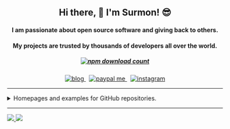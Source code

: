 
<h2 align="center">Hi there, 👋 I'm Surmon! 😎</h2>

<h4 align="center">I am passionate about open source software and giving back to others.</h4>
<h4 align="center">My projects are trusted by thousands of developers all over the world.</h4>

<h5 align="center">
  <a href="https://www.npmjs.com/~surmon">
    <img alt="npm download count" src="https://img.shields.io/badge/Total%20NPM%20DOWNLOAD-7,087,351-231f20?style=for-the-badge&labelColor=bb161b&logo=npm" />
  </a>
</h5>

<p align="center">
  <a href="https://surmon.me">
    <img alt="blog" src="https://img.shields.io/badge/surmon.me-0088f5?style=for-the-badge&labelColor=f0f0f0&logo=rss&logoColor=0088f5" />
  </a>
  <span>&nbsp;</span>
  <a href="https://surmon.me/sponsor">
    <img alt="paypal me" src="https://img.shields.io/badge/sponsor-me-24292e?style=for-the-badge&labelColor=30363c&logo=github" />
  </a>
  <span>&nbsp;</span>
  <a href="https://www.instagram.com/surmon666">
    <img alt="instagram" src="https://img.shields.io/badge/instagram-ed4956?style=for-the-badge&logo=instagram&logoColor=ed4956&labelColor=24292e" />
  </a>
</p>

---

<details>
  <summary>
    <string>Homepages and examples for GitHub repositories.<string>
  </summary>
  <br>

  | repositorie | homepage | language | stars | last commit | NPM downloads |
  | --- | --- | --- | --- | --- | --- |
  | [vue-awesome-swiper](https://github.com/surmon-china/vue-awesome-swiper) | [examples](https://github.surmon.me/vue-awesome-swiper) | [![GitHub top language](https://img.shields.io/github/languages/top/surmon-china/vue-awesome-swiper?style=flat-square)](https://github.com/surmon-china/vue-awesome-swiper) | [![GitHub stars](https://img.shields.io/github/stars/surmon-china/vue-awesome-swiper?style=flat-square)](https://github.com/surmon-china/vue-awesome-swiper/stargazers) | [![GitHub last commit](https://img.shields.io/github/last-commit/surmon-china/vue-awesome-swiper?style=flat-square)](https://github.com/surmon-china/vue-awesome-swiper/commits/master) | [![NPM downloads](https://img.shields.io/npm/dw/vue-awesome-swiper?style=flat-square&amp;label=npm%20downloads)](https://www.npmjs.com/package/vue-awesome-swiper)
  | [vue-quill-editor](https://github.com/surmon-china/vue-quill-editor) | [examples](https://github.surmon.me/vue-quill-editor) | [![GitHub top language](https://img.shields.io/github/languages/top/surmon-china/vue-quill-editor?style=flat-square)](https://github.com/surmon-china/vue-quill-editor) | [![GitHub stars](https://img.shields.io/github/stars/surmon-china/vue-quill-editor?style=flat-square)](https://github.com/surmon-china/vue-quill-editor/stargazers) | [![GitHub last commit](https://img.shields.io/github/last-commit/surmon-china/vue-quill-editor?style=flat-square)](https://github.com/surmon-china/vue-quill-editor/commits/master) | [![NPM downloads](https://img.shields.io/npm/dw/vue-quill-editor?style=flat-square&amp;label=npm%20downloads)](https://www.npmjs.com/package/vue-quill-editor)
  | [vue-video-player](https://github.com/surmon-china/vue-video-player) | [examples](https://github.surmon.me/vue-video-player) | [![GitHub top language](https://img.shields.io/github/languages/top/surmon-china/vue-video-player?style=flat-square)](https://github.com/surmon-china/vue-video-player) | [![GitHub stars](https://img.shields.io/github/stars/surmon-china/vue-video-player?style=flat-square)](https://github.com/surmon-china/vue-video-player/stargazers) | [![GitHub last commit](https://img.shields.io/github/last-commit/surmon-china/vue-video-player?style=flat-square)](https://github.com/surmon-china/vue-video-player/commits/master) | [![NPM downloads](https://img.shields.io/npm/dw/vue-video-player?style=flat-square&amp;label=npm%20downloads)](https://www.npmjs.com/package/vue-video-player)
  | [vue-codemirror](https://github.com/surmon-china/vue-codemirror) | [examples](https://github.surmon.me/vue-codemirror) | [![GitHub top language](https://img.shields.io/github/languages/top/surmon-china/vue-codemirror?style=flat-square)](https://github.com/surmon-china/vue-codemirror) | [![GitHub stars](https://img.shields.io/github/stars/surmon-china/vue-codemirror?style=flat-square)](https://github.com/surmon-china/vue-codemirror/stargazers) | [![GitHub last commit](https://img.shields.io/github/last-commit/surmon-china/vue-codemirror?style=flat-square)](https://github.com/surmon-china/vue-codemirror/commits/master) | [![NPM downloads](https://img.shields.io/npm/dw/vue-codemirror?style=flat-square&amp;label=npm%20downloads)](https://www.npmjs.com/package/vue-codemirror)
  | [vue-touch-ripple](https://github.com/surmon-china/vue-touch-ripple) | [examples](https://github.surmon.me/vue-touch-ripple) | [![GitHub top language](https://img.shields.io/github/languages/top/surmon-china/vue-touch-ripple?style=flat-square)](https://github.com/surmon-china/vue-touch-ripple) | [![GitHub stars](https://img.shields.io/github/stars/surmon-china/vue-touch-ripple?style=flat-square)](https://github.com/surmon-china/vue-touch-ripple/stargazers) | [![GitHub last commit](https://img.shields.io/github/last-commit/surmon-china/vue-touch-ripple?style=flat-square)](https://github.com/surmon-china/vue-touch-ripple/commits/master) | [![NPM downloads](https://img.shields.io/npm/dw/vue-touch-ripple?style=flat-square&amp;label=npm%20downloads)](https://www.npmjs.com/package/vue-touch-ripple)
  | [vue-drag-zone](https://github.com/surmon-china/vue-drag-zone) | [examples](https://github.surmon.me/vue-drag-zone) | [![GitHub top language](https://img.shields.io/github/languages/top/surmon-china/vue-drag-zone?style=flat-square)](https://github.com/surmon-china/vue-drag-zone) | [![GitHub stars](https://img.shields.io/github/stars/surmon-china/vue-drag-zone?style=flat-square)](https://github.com/surmon-china/vue-drag-zone/stargazers) | [![GitHub last commit](https://img.shields.io/github/last-commit/surmon-china/vue-drag-zone?style=flat-square)](https://github.com/surmon-china/vue-drag-zone/commits/master) | [![NPM downloads](https://img.shields.io/npm/dw/vue-drag-zone?style=flat-square&amp;label=npm%20downloads)](https://www.npmjs.com/package/vue-drag-zone)
  | [ngx-quill-editor](https://github.com/surmon-china/ngx-quill-editor) | [examples](https://github.surmon.me/ngx-quill-editor) | [![GitHub top language](https://img.shields.io/github/languages/top/surmon-china/ngx-quill-editor?style=flat-square)](https://github.com/surmon-china/ngx-quill-editor) | [![GitHub stars](https://img.shields.io/github/stars/surmon-china/ngx-quill-editor?style=flat-square)](https://github.com/surmon-china/ngx-quill-editor/stargazers) | [![GitHub last commit](https://img.shields.io/github/last-commit/surmon-china/ngx-quill-editor?style=flat-square)](https://github.com/surmon-china/ngx-quill-editor/commits/master) | [![NPM downloads](https://img.shields.io/npm/dw/ngx-quill-editor?style=flat-square&amp;label=npm%20downloads)](https://www.npmjs.com/package/ngx-quill-editor)
  | [simple-netease-cloud-music](https://github.com/surmon-china/simple-netease-cloud-music) | [online service](https://surmon.me/music) | [![GitHub top language](https://img.shields.io/github/languages/top/surmon-china/simple-netease-cloud-music?style=flat-square)](https://github.com/surmon-china/simple-netease-cloud-music) | [![GitHub stars](https://img.shields.io/github/stars/surmon-china/simple-netease-cloud-music?style=flat-square)](https://github.com/surmon-china/simple-netease-cloud-music/stargazers) | [![GitHub last commit](https://img.shields.io/github/last-commit/surmon-china/simple-netease-cloud-music?style=flat-square)](https://github.com/surmon-china/simple-netease-cloud-music/commits/master) | [![NPM downloads](https://img.shields.io/npm/dw/simple-netease-cloud-music?style=flat-square&amp;label=npm%20downloads)](https://www.npmjs.com/package/simple-netease-cloud-music)
  | [emoji-233333](https://github.com/surmon-china/emoji-233333) | [examples](https://github.surmon.me/emoji-233333/dev) | [![GitHub top language](https://img.shields.io/github/languages/top/surmon-china/emoji-233333?style=flat-square)](https://github.com/surmon-china/emoji-233333) | [![GitHub stars](https://img.shields.io/github/stars/surmon-china/emoji-233333?style=flat-square)](https://github.com/surmon-china/emoji-233333/stargazers) | [![GitHub last commit](https://img.shields.io/github/last-commit/surmon-china/emoji-233333?style=flat-square)](https://github.com/surmon-china/emoji-233333/commits/master) | [![NPM downloads](https://img.shields.io/npm/dw/emoji-233333?style=flat-square&amp;label=npm%20downloads)](https://www.npmjs.com/package/emoji-233333)
  | [javascript-gobang](https://github.com/surmon-china/javascript-gobang) | [examples](https://github.surmon.me/javascript-gobang/gobang.dom.html) | [![GitHub top language](https://img.shields.io/github/languages/top/surmon-china/javascript-gobang?style=flat-square)](https://github.com/surmon-china/javascript-gobang) | [![GitHub stars](https://img.shields.io/github/stars/surmon-china/javascript-gobang?style=flat-square)](https://github.com/surmon-china/javascript-gobang/stargazers) | [![GitHub last commit](https://img.shields.io/github/last-commit/surmon-china/javascript-gobang?style=flat-square)](https://github.com/surmon-china/javascript-gobang/commits/master) | -
  | [better-itg-flat-dark-vscode-theme](https://github.com/surmon-china/better-itg-flat-dark-vscode-theme) | [vscode marketplace](https://marketplace.visualstudio.com/items?itemName=surmon.theme-better-itg-flat-dark#overview) | [![GitHub top language](https://img.shields.io/github/languages/top/surmon-china/better-itg-flat-dark-vscode-theme?style=flat-square)](https://github.com/surmon-china/better-itg-flat-dark-vscode-theme) | [![GitHub stars](https://img.shields.io/github/stars/surmon-china/better-itg-flat-dark-vscode-theme?style=flat-square)](https://github.com/surmon-china/better-itg-flat-dark-vscode-theme/stargazers) | [![GitHub last commit](https://img.shields.io/github/last-commit/surmon-china/better-itg-flat-dark-vscode-theme?style=flat-square)](https://github.com/surmon-china/better-itg-flat-dark-vscode-theme/commits/master) | -
  | [nodepress](https://github.com/surmon-china/nodepress) | [`https://api.surmon.me`](https://api.surmon.me) | [![GitHub top language](https://img.shields.io/github/languages/top/surmon-china/nodepress?style=flat-square)](https://github.com/surmon-china/nodepress) | [![GitHub stars](https://img.shields.io/github/stars/surmon-china/nodepress?style=flat-square)](https://github.com/surmon-china/nodepress/stargazers) | [![GitHub last commit](https://img.shields.io/github/last-commit/surmon-china/nodepress?style=flat-square)](https://github.com/surmon-china/nodepress/commits/master) | [![NPM downloads](https://img.shields.io/npm/dw/nodepress?style=flat-square&amp;label=npm%20downloads)](https://www.npmjs.com/package/nodepress)
  | [surmon.me](https://github.com/surmon-china/surmon.me) | [`https://surmon.me`](https://surmon.me) | [![GitHub top language](https://img.shields.io/github/languages/top/surmon-china/surmon.me?style=flat-square)](https://github.com/surmon-china/surmon.me) | [![GitHub stars](https://img.shields.io/github/stars/surmon-china/surmon.me?style=flat-square)](https://github.com/surmon-china/surmon.me/stargazers) | [![GitHub last commit](https://img.shields.io/github/last-commit/surmon-china/surmon.me?style=flat-square)](https://github.com/surmon-china/surmon.me/commits/master) | -
  | [surmon.me.native](https://github.com/surmon-china/surmon.me.native) | [download app](https://surmon.me/app) | [![GitHub top language](https://img.shields.io/github/languages/top/surmon-china/surmon.me.native?style=flat-square)](https://github.com/surmon-china/surmon.me.native) | [![GitHub stars](https://img.shields.io/github/stars/surmon-china/surmon.me.native?style=flat-square)](https://github.com/surmon-china/surmon.me.native/stargazers) | [![GitHub last commit](https://img.shields.io/github/last-commit/surmon-china/surmon.me.native?style=flat-square)](https://github.com/surmon-china/surmon.me.native/commits/master) | -

</details>

---

<p>
  <a href="/" align="left">
    <img src="https://github-readme-stats.vercel.app/api/top-langs/?username=surmon-china&text_color=586069&layout=compact&hide_border=true&bg_color=fff&title_color=0366d6&count_private=true&include_all_commits=true" />
  </a>

  <a href="/" align="right">
    <img src="https://github-readme-stats.vercel.app/api?username=surmon-china&count_private=true&show_icons=true&icon_color=222&title_color=0366d6&text_color=586069&bg_color=fff&hide=issues&hide_border=true&include_all_commits=true" />
  </a>
</p>
